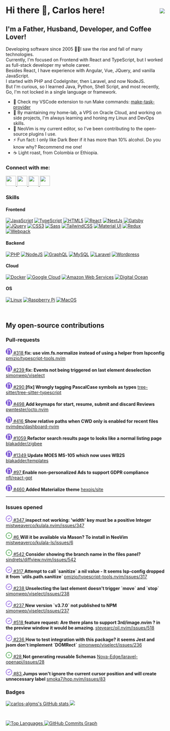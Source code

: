<h1>
  Hi there 👋, Carlos here!
  <a href="https://www.github.com/carlos-algms" target="_blank" rel="noreferrer" style="float: right">
    <img src="https://img.shields.io/github/followers/carlos-algms?logo=github&style=for-the-badge&color=0891b2&labelColor=1c1917" />
  </a>
</h1>
<h2>I'm a Father, Husband, Developer, and Coffee Lover!</h2>
<p>
  Developing software since 2005 👴🏻I saw the rise and fall of many technologies.<br />
  Currently, I'm focused on Frontend with React and TypeScript, but I worked as full-stack developer my whole career.<br />
  Besides React, I have experience with Angular, Vue, JQuery, and vanilla JavaScript.<br />
  I started with PHP and CodeIgniter, then Laravel, and now NodeJS.<br />
  But I'm curious, so I learned Java, Python, Shell Script, and most recently, Go, I'm not locked in a single language or framework.
</p>
<ul>
  <li>
    🔭 Check my VSCode extension to run Make commands:
    <a href="https://github.com/carlos-algms/vscode-make-task-provider">make-task-provider</a>
  </li>
  <li>🌱 By maintaining my home-lab, a VPS on Oracle Cloud, and working on side projects, I'm always learning and honing my Linux and DevOps skills.</li>
  <li>👯 NeoVim is my current editor, so I've been contributing to the open-source plugins I use.</li>
  <li>⚡ Fun fact: I only like Dark Beer if it has more than 10% alcohol. Do you know why? Recommend me one!</li>
  <li>☕️ Light roast, from Colombia or Ethiopia.</li>
</ul>
<h3>Connect with me:</h3>
<p align="left">
  <a href="https://www.github.com/carlos-algms" target="_blank" rel="noreferrer" title="GitHub">
    <picture>
      <source
        media="(prefers-color-scheme: dark)"
        srcset="https://raw.githubusercontent.com/danielcranney/readme-generator/main/public/icons/socials/github-dark.svg"
      />
      <source
        media="(prefers-color-scheme: light)"
        srcset="https://raw.githubusercontent.com/danielcranney/readme-generator/main/public/icons/socials/github.svg"
      />
      <img src="https://raw.githubusercontent.com/danielcranney/readme-generator/main/public/icons/socials/github-dark.svg" width="32" height="32" />
    </picture>
  </a>
  <a href="https://www.linkedin.com/in/carlosalgms/?locale=en_US" target="_blank" rel="noreferrer" title="LinkedIn">
    <picture>
      <source
        media="(prefers-color-scheme: dark)"
        srcset="https://raw.githubusercontent.com/danielcranney/readme-generator/main/public/icons/socials/linkedin-dark.svg"
      />
      <source
        media="(prefers-color-scheme: light)"
        srcset="https://raw.githubusercontent.com/danielcranney/readme-generator/main/public/icons/socials/linkedin.svg"
      />
      <img src="https://raw.githubusercontent.com/danielcranney/readme-generator/main/public/icons/socials/linkedin.svg" width="32" height="32" />
    </picture>
  </a>
  <a href="http://www.medium.com/@carlos-algms" target="_blank" rel="noreferrer" title="Medium">
    <picture>
      <source
        media="(prefers-color-scheme: dark)"
        srcset="https://raw.githubusercontent.com/danielcranney/readme-generator/main/public/icons/socials/medium-dark.svg"
      />
      <source
        media="(prefers-color-scheme: light)"
        srcset="https://raw.githubusercontent.com/danielcranney/readme-generator/main/public/icons/socials/medium.svg"
      />
      <img src="https://raw.githubusercontent.com/danielcranney/readme-generator/main/public/icons/socials/medium.svg" width="32" height="32" />
    </picture>
  </a>
  <a href="https://www.x.com/carlos_algms" target="_blank" rel="noreferrer" title="X / Twitter">
    <picture>
      <source
        media="(prefers-color-scheme: dark)"
        srcset="https://raw.githubusercontent.com/danielcranney/readme-generator/main/public/icons/socials/twitter-dark.svg"
      />
      <source
        media="(prefers-color-scheme: light)"
        srcset="https://raw.githubusercontent.com/danielcranney/readme-generator/main/public/icons/socials/twitter.svg"
      />
      <img src="https://raw.githubusercontent.com/danielcranney/readme-generator/main/public/icons/socials/twitter.svg" width="32" height="32" />
    </picture>
  </a>
</p>
<h3>Skills</h3>
<h4>Frontend</h4>
<a href="https://developer.mozilla.org/en-US/docs/Web/JavaScript" target="_blank" rel="noreferrer"
  ><img
    src="https://raw.githubusercontent.com/danielcranney/readme-generator/main/public/icons/skills/javascript-colored.svg"
    width="36"
    height="36"
    alt="JavaScript"
/></a>
<a href="https://www.typescriptlang.org/" target="_blank" rel="noreferrer" title="TypeScript"
  ><img
    src="https://raw.githubusercontent.com/danielcranney/readme-generator/main/public/icons/skills/typescript-colored.svg"
    width="36"
    height="36"
    alt="TypeScript"
/></a>
<a href="https://developer.mozilla.org/en-US/docs/Glossary/HTML5" target="_blank" rel="noreferrer"
  ><img src="https://raw.githubusercontent.com/danielcranney/readme-generator/main/public/icons/skills/html5-colored.svg" width="36" height="36" alt="HTML5"
/></a>
<a href="https://reactjs.org/" target="_blank" rel="noreferrer" title="React"
  ><img src="https://raw.githubusercontent.com/danielcranney/readme-generator/main/public/icons/skills/react-colored.svg" width="36" height="36" alt="React"
/></a>
<a href="https://nextjs.org/docs" target="_blank" rel="noreferrer" title="NextJs"
  ><img src="https://raw.githubusercontent.com/danielcranney/readme-generator/main/public/icons/skills/nextjs.svg" width="36" height="36" alt="NextJs"
/></a>
<a href="https://www.gatsbyjs.com/" target="_blank" rel="noreferrer" title="Gatsby"
  ><img src="https://raw.githubusercontent.com/danielcranney/readme-generator/main/public/icons/skills/gatsby-colored.svg" width="36" height="36" alt="Gatsby"
/></a>
<a href="https://jquery.com/" target="_blank" rel="noreferrer" title="JQuery"
  ><img src="https://raw.githubusercontent.com/danielcranney/readme-generator/main/public/icons/skills/jquery-colored.svg" width="36" height="36" alt="JQuery"
/></a>
<a href="https://www.w3.org/TR/CSS/#css" target="_blank" rel="noreferrer" title="CSS3"
  ><img src="https://raw.githubusercontent.com/danielcranney/readme-generator/main/public/icons/skills/css3-colored.svg" width="36" height="36" alt="CSS3"
/></a>
<a href="https://sass-lang.com/" target="_blank" rel="noreferrer" title="Sass"
  ><img src="https://raw.githubusercontent.com/danielcranney/readme-generator/main/public/icons/skills/sass-colored.svg" width="36" height="36" alt="Sass"
/></a>
<a href="https://tailwindcss.com/" target="_blank" rel="noreferrer" title="TailwindCSS"
  ><img
    src="https://raw.githubusercontent.com/danielcranney/readme-generator/main/public/icons/skills/tailwindcss-colored.svg"
    width="36"
    height="36"
    alt="TailwindCSS"
/></a>
<a href="https://mui.com/" target="_blank" rel="noreferrer" title="Material UI"
  ><img
    src="https://raw.githubusercontent.com/danielcranney/readme-generator/main/public/icons/skills/materialui-colored.svg"
    width="36"
    height="36"
    alt="Material UI"
/></a>
<a href="https://redux.js.org/" target="_blank" rel="noreferrer" title="Redux"
  ><img src="https://raw.githubusercontent.com/danielcranney/readme-generator/main/public/icons/skills/redux-colored.svg" width="36" height="36" alt="Redux"
/></a>
<a href="https://webpack.js.org/" target="_blank" rel="noreferrer" title="Webpack"
  ><img
    src="https://raw.githubusercontent.com/danielcranney/readme-generator/main/public/icons/skills/webpack-colored.svg"
    width="36"
    height="36"
    alt="Webpack"
/></a>
<h4>Backend</h4>
<a href="https://www.php.net/" target="_blank" rel="noreferrer" title="PHP"
  ><img src="https://raw.githubusercontent.com/danielcranney/readme-generator/main/public/icons/skills/php-colored.svg" width="36" height="36" alt="PHP"
/></a>
<a href="https://nodejs.org/en/" target="_blank" rel="noreferrer" title="NodeJS"
  ><img src="https://raw.githubusercontent.com/danielcranney/readme-generator/main/public/icons/skills/nodejs-colored.svg" width="36" height="36" alt="NodeJS"
/></a>
<a href="https://graphql.org/" target="_blank" rel="noreferrer" title="GraphQL"
  ><img
    src="https://raw.githubusercontent.com/danielcranney/readme-generator/main/public/icons/skills/graphql-colored.svg"
    width="36"
    height="36"
    alt="GraphQL"
/></a>
<a href="https://www.mysql.com/" target="_blank" rel="noreferrer" title="MySQL"
  ><img src="https://raw.githubusercontent.com/danielcranney/readme-generator/main/public/icons/skills/mysql-colored.svg" width="36" height="36" alt="MySQL"
/></a>
<a href="https://laravel.com/" target="_blank" rel="noreferrer" title="Laravel"
  ><img
    src="https://raw.githubusercontent.com/danielcranney/readme-generator/main/public/icons/skills/laravel-colored.svg"
    width="36"
    height="36"
    alt="Laravel"
/></a>
<a href="https://wordpress.com" target="_blank" rel="noreferrer" title="Wordpress"
  ><img
    src="https://raw.githubusercontent.com/danielcranney/readme-generator/main/public/icons/skills/wordpress-colored.svg"
    width="36"
    height="36"
    alt="Wordpress"
/></a>
<h4>Cloud</h4>
<a href="https://www.docker.com/" target="_blank" rel="noreferrer" title="Docker"
  ><img src="https://raw.githubusercontent.com/danielcranney/readme-generator/main/public/icons/skills/docker-colored.svg" width="36" height="36" alt="Docker"
/></a>
<a href="https://cloud.google.com/" target="_blank" rel="noreferrer" title="Google Cloud"
  ><img
    src="https://raw.githubusercontent.com/danielcranney/readme-generator/main/public/icons/skills/googlecloud-colored.svg"
    width="36"
    height="36"
    alt="Google Cloud"
/></a>
<a href="https://aws.amazon.com" target="_blank" rel="noreferrer" title="Amazon Web Services"
  ><img
    src="https://raw.githubusercontent.com/danielcranney/readme-generator/main/public/icons/skills/aws.svg"
    width="36"
    height="36"
    alt="Amazon Web Services"
/></a>
<a href="https://www.digitalocean.com" target="_blank" rel="noreferrer" title="Digital Ocean"
  ><img
    src="https://raw.githubusercontent.com/danielcranney/readme-generator/main/public/icons/skills/digitalocean-colored.svg"
    width="36"
    height="36"
    alt="Digital Ocean"
/></a>
<h4>OS</h4>
<a href="https://www.linux.org" target="_blank" rel="noreferrer" title="Linux"
  ><img src="https://raw.githubusercontent.com/danielcranney/readme-generator/main/public/icons/skills/linux-colored.svg" width="36" height="36" alt="Linux"
/></a>
<a href="https://www.raspberrypi.org/" target="_blank" rel="noreferrer" title="Raspberry Pi"
  ><img
    src="https://raw.githubusercontent.com/danielcranney/readme-generator/main/public/icons/skills/raspberrypi-colored.svg"
    width="36"
    height="36"
    alt="Raspberry Pi"
/></a>
<a href="https://apple.com" target="_blank" rel="noreferrer" title="MacOS"
  ><img src="https://raw.githubusercontent.com/danielcranney/readme-generator/main/public/icons/skills/macos.svg" width="36" height="36" alt="MacOS"
/></a>
<p>&nbsp;</p>
<h2>My open-source contributions</h2>
<h3>Pull-requests</h3>
  <p>
    <a href="https://github.com/pmizio/typescript-tools.nvim/pull/318">
        <img
          src="https://raw.githubusercontent.com/carlos-algms/carlos-algms/refs/heads/scrape-github/images/pr-closed.svg"
          width="20"
          height="20"
          alt="pr closed"
          title="PR closed"
        />
      #318
    </a>
    <b>fix: use vim.fs.normalize instead of using a helper from lspconfig</b>
    <a href="https://github.com/pmizio/typescript-tools.nvim">
      pmizio/typescript-tools.nvim
    </a>
  </p>
  <p>
    <a href="https://github.com/simonwep/viselect/pull/239">
        <img
          src="https://raw.githubusercontent.com/carlos-algms/carlos-algms/refs/heads/scrape-github/images/pr-closed.svg"
          width="20"
          height="20"
          alt="pr closed"
          title="PR closed"
        />
      #239
    </a>
    <b>fix: Events not being triggered on last element deselection</b>
    <a href="https://github.com/simonwep/viselect">
      simonwep/viselect
    </a>
  </p>
  <p>
    <a href="https://github.com/tree-sitter/tree-sitter-typescript/pull/290">
        <img
          src="https://raw.githubusercontent.com/carlos-algms/carlos-algms/refs/heads/scrape-github/images/pr-closed.svg"
          width="20"
          height="20"
          alt="pr closed"
          title="PR closed"
        />
      #290
    </a>
    <b>[fix] Wrongly tagging PascalCase symbols as types</b>
    <a href="https://github.com/tree-sitter/tree-sitter-typescript">
      tree-sitter/tree-sitter-typescript
    </a>
  </p>
  <p>
    <a href="https://github.com/pwntester/octo.nvim/pull/498">
        <img
          src="https://raw.githubusercontent.com/carlos-algms/carlos-algms/refs/heads/scrape-github/images/pr-closed.svg"
          width="20"
          height="20"
          alt="pr closed"
          title="PR closed"
        />
      #498
    </a>
    <b>Add keymaps for start, resume, submit and discard Reviews</b>
    <a href="https://github.com/pwntester/octo.nvim">
      pwntester/octo.nvim
    </a>
  </p>
  <p>
    <a href="https://github.com/nvimdev/dashboard-nvim/pull/416">
        <img
          src="https://raw.githubusercontent.com/carlos-algms/carlos-algms/refs/heads/scrape-github/images/pr-closed.svg"
          width="20"
          height="20"
          alt="pr closed"
          title="PR closed"
        />
      #416
    </a>
    <b>Show relative paths when CWD only is enabled for recent files</b>
    <a href="https://github.com/nvimdev/dashboard-nvim">
      nvimdev/dashboard-nvim
    </a>
  </p>
  <p>
    <a href="https://github.com/blakadder/zigbee/pull/1059">
        <img
          src="https://raw.githubusercontent.com/carlos-algms/carlos-algms/refs/heads/scrape-github/images/pr-closed.svg"
          width="20"
          height="20"
          alt="pr closed"
          title="PR closed"
        />
      #1059
    </a>
    <b>Refactor search results page to looks like a normal listing page</b>
    <a href="https://github.com/blakadder/zigbee">
      blakadder/zigbee
    </a>
  </p>
  <p>
    <a href="https://github.com/blakadder/templates/pull/1349">
        <img
          src="https://raw.githubusercontent.com/carlos-algms/carlos-algms/refs/heads/scrape-github/images/pr-closed.svg"
          width="20"
          height="20"
          alt="pr closed"
          title="PR closed"
        />
      #1349
    </a>
    <b>Update MOES MS-105 which now uses WB2S</b>
    <a href="https://github.com/blakadder/templates">
      blakadder/templates
    </a>
  </p>
  <p>
    <a href="https://github.com/nfl/react-gpt/pull/97">
        <img
          src="https://raw.githubusercontent.com/carlos-algms/carlos-algms/refs/heads/scrape-github/images/pr-closed.svg"
          width="20"
          height="20"
          alt="pr closed"
          title="PR closed"
        />
      #97
    </a>
    <b>Enable non-personalized Ads to support GDPR compliance </b>
    <a href="https://github.com/nfl/react-gpt">
      nfl/react-gpt
    </a>
  </p>
  <p>
    <a href="https://github.com/hexojs/site/pull/460">
        <img
          src="https://raw.githubusercontent.com/carlos-algms/carlos-algms/refs/heads/scrape-github/images/pr-closed.svg"
          width="20"
          height="20"
          alt="pr closed"
          title="PR closed"
        />
      #460
    </a>
    <b>Added Materialize theme</b>
    <a href="https://github.com/hexojs/site">
      hexojs/site
    </a>
  </p>
<hr />
<h3>Issues opened</h3>
  <p>
    <a href="https://github.com/mistweaverco/kulala.nvim/issues/347">
        <img
          src="https://raw.githubusercontent.com/carlos-algms/carlos-algms/refs/heads/scrape-github/images/issue-closed.svg"
          width="20"
          height="20"
          alt="pr closed"
          title="PR closed"
        />
      #347
    </a>
    <b>inspect not working: 'width' key must be a positive Integer</b>
    <a href="https://github.com/mistweaverco/kulala.nvim/issues/347">
      mistweaverco/kulala.nvim/issues/347
    </a>
  </p>
  <p>
    <a href="https://github.com/mistweaverco/kulala-ls/issues/6">
        <img
          src="https://raw.githubusercontent.com/carlos-algms/carlos-algms/refs/heads/scrape-github/images/issue-open.svg"
          width="20"
          height="20"
          alt="pr open"
          title="PR open"
        />
      #6
    </a>
    <b>Will it be available via Mason? To install in NeoVim</b>
    <a href="https://github.com/mistweaverco/kulala-ls/issues/6">
      mistweaverco/kulala-ls/issues/6
    </a>
  </p>
  <p>
    <a href="https://github.com/sindrets/diffview.nvim/issues/542">
        <img
          src="https://raw.githubusercontent.com/carlos-algms/carlos-algms/refs/heads/scrape-github/images/issue-open.svg"
          width="20"
          height="20"
          alt="pr open"
          title="PR open"
        />
      #542
    </a>
    <b>Consider showing the branch name in the files panel? </b>
    <a href="https://github.com/sindrets/diffview.nvim/issues/542">
      sindrets/diffview.nvim/issues/542
    </a>
  </p>
  <p>
    <a href="https://github.com/pmizio/typescript-tools.nvim/issues/317">
        <img
          src="https://raw.githubusercontent.com/carlos-algms/carlos-algms/refs/heads/scrape-github/images/issue-closed.svg"
          width="20"
          height="20"
          alt="pr closed"
          title="PR closed"
        />
      #317
    </a>
    <b>Attempt to call `sanitize` a nil value - It seems lsp-config dropped it from `utils.path.sanitize` </b>
    <a href="https://github.com/pmizio/typescript-tools.nvim/issues/317">
      pmizio/typescript-tools.nvim/issues/317
    </a>
  </p>
  <p>
    <a href="https://github.com/simonwep/viselect/issues/238">
        <img
          src="https://raw.githubusercontent.com/carlos-algms/carlos-algms/refs/heads/scrape-github/images/issue-closed.svg"
          width="20"
          height="20"
          alt="pr closed"
          title="PR closed"
        />
      #238
    </a>
    <b>Unselecting the last element doesn't trigger `move` and `stop`</b>
    <a href="https://github.com/simonwep/viselect/issues/238">
      simonwep/viselect/issues/238
    </a>
  </p>
  <p>
    <a href="https://github.com/simonwep/viselect/issues/237">
        <img
          src="https://raw.githubusercontent.com/carlos-algms/carlos-algms/refs/heads/scrape-github/images/issue-closed.svg"
          width="20"
          height="20"
          alt="pr closed"
          title="PR closed"
        />
      #237
    </a>
    <b>New version `v3.7.0` not published to NPM</b>
    <a href="https://github.com/simonwep/viselect/issues/237">
      simonwep/viselect/issues/237
    </a>
  </p>
  <p>
    <a href="https://github.com/stevearc/oil.nvim/issues/518">
        <img
          src="https://raw.githubusercontent.com/carlos-algms/carlos-algms/refs/heads/scrape-github/images/issue-closed.svg"
          width="20"
          height="20"
          alt="pr closed"
          title="PR closed"
        />
      #518
    </a>
    <b>feature request: Are there plans to support 3rd/image.nvim ? in the preview window it would be amazing. </b>
    <a href="https://github.com/stevearc/oil.nvim/issues/518">
      stevearc/oil.nvim/issues/518
    </a>
  </p>
  <p>
    <a href="https://github.com/simonwep/viselect/issues/236">
        <img
          src="https://raw.githubusercontent.com/carlos-algms/carlos-algms/refs/heads/scrape-github/images/issue-closed.svg"
          width="20"
          height="20"
          alt="pr closed"
          title="PR closed"
        />
      #236
    </a>
    <b>How to test integration with this package? it seems Jest and jsom don't implement `DOMRect`</b>
    <a href="https://github.com/simonwep/viselect/issues/236">
      simonwep/viselect/issues/236
    </a>
  </p>
  <p>
    <a href="https://github.com/Nova-Edge/laravel-openapi/issues/28">
        <img
          src="https://raw.githubusercontent.com/carlos-algms/carlos-algms/refs/heads/scrape-github/images/issue-open.svg"
          width="20"
          height="20"
          alt="pr open"
          title="PR open"
        />
      #28
    </a>
    <b>Not generating reusable Schemas</b>
    <a href="https://github.com/Nova-Edge/laravel-openapi/issues/28">
      Nova-Edge/laravel-openapi/issues/28
    </a>
  </p>
  <p>
    <a href="https://github.com/smoka7/hop.nvim/issues/83">
        <img
          src="https://raw.githubusercontent.com/carlos-algms/carlos-algms/refs/heads/scrape-github/images/issue-closed.svg"
          width="20"
          height="20"
          alt="pr closed"
          title="PR closed"
        />
      #83
    </a>
    <b>Jumps won't ignore the current cursor position and will create unnecessary label</b>
    <a href="https://github.com/smoka7/hop.nvim/issues/83">
      smoka7/hop.nvim/issues/83
    </a>
  </p>
<h3>Badges</h3>
<a href="http://www.github.com/carlos-algms">
  <img
    src="https://github-readme-stats.vercel.app/api?username=carlos-algms&show_icons=true&hide=&count_private=true&title_color=0891b2&text_color=ffffff&icon_color=0891b2&bg_color=1c1917&hide_border=true&show_icons=true"
    alt="carlos-algms's GitHub stats"
  />
</a>
<a href="http://www.github.com/carlos-algms">
  <img
    src="https://github-readme-streak-stats.herokuapp.com/?user=carlos-algms&stroke=ffffff&background=1c1917&ring=0891b2&fire=0891b2&currStreakNum=ffffff&currStreakLabel=0891b2&sideNums=ffffff&sideLabels=ffffff&dates=ffffff&hide_border=true"
  />
</a>
<p>&nbsp;</p>
<a href="https://github.com/carlos-algms" align="left">
  <img
    src="https://github-readme-stats.vercel.app/api/top-langs/?username=carlos-algms&langs_count=10&title_color=0891b2&text_color=ffffff&icon_color=0891b2&bg_color=1c1917&hide_border=true&locale=en&custom_title=Top%20%Languages"
    alt="Top Languages"
  />
</a>
<a href="http://www.github.com/carlos-algms">
  <img
    src="https://github-readme-activity-graph.cyclic.app/graph?username=carlos-algms&bg_color=1c1917&color=ffffff&line=0891b2&point=ffffff&area_color=1c1917&area=true&hide_border=true&custom_title=GitHub%20Commits%20Graph"
    alt="GitHub Commits Graph"
  />
</a>